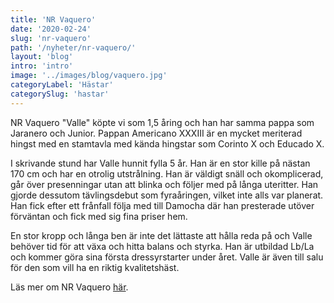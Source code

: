 ```yaml
---
title: 'NR Vaquero'
date: '2020-02-24'
slug: 'nr-vaquero'
path: '/nyheter/nr-vaquero/'
layout: 'blog'
intro: 'intro'
image: '../images/blog/vaquero.jpg'
categoryLabel: 'Hästar'
categorySlug: 'hastar'
---
```


NR Vaquero "Valle" köpte vi som 1,5 åring och han har samma pappa som Jaranero och Junior. Pappan Americano XXXIII är en mycket meriterad hingst med en stamtavla med kända hingstar som Corinto X och Educado X.

I skrivande stund har Valle hunnit fylla 5 år. Han är en stor kille på nästan 170 cm och har en otrolig utstrålning. Han är väldigt snäll och okomplicerad, går över presenningar utan att blinka och följer med på långa uteritter. Han gjorde dessutom tävlingsdebut som fyraåringen, vilket inte alls var planerat. Han fick efter ett frånfall följa med till Damocha där han presterade utöver förväntan och fick med sig fina priser hem.

En stor kropp och långa ben är inte det lättaste att hålla reda på och Valle behöver tid för att växa och hitta balans och styrka. Han är utbildad Lb/La och kommer göra sina första dressyrstarter under året. Valle är även till salu för den som vill ha en riktig kvalitetshäst.

Läs mer om NR Vaquero [här](/hastarna/nr-vaquero).

